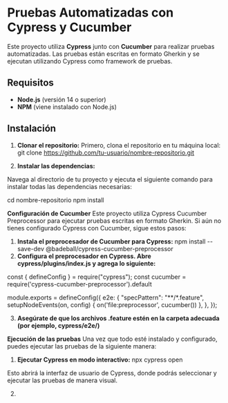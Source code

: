 # Pruebas Automatizadas con Cypress y Cucumber

Este proyecto utiliza **Cypress** junto con **Cucumber** para realizar pruebas automatizadas. Las pruebas están escritas en formato Gherkin y se ejecutan utilizando Cypress como framework de pruebas.

## Requisitos

- **Node.js** (versión 14 o superior)
- **NPM** (viene instalado con Node.js)

## Instalación

1. **Clonar el repositorio:**
Primero, clona el repositorio en tu máquina local: git clone https://github.com/tu-usuario/nombre-repositorio.git

2. **Instalar las dependencias:**

Navega al directorio de tu proyecto y ejecuta el siguiente comando para instalar todas las dependencias necesarias:

cd nombre-repositorio
npm install

**Configuración de Cucumber**
Este proyecto utiliza Cypress Cucumber Preprocessor para ejecutar pruebas escritas en formato Gherkin. Si aún no tienes configurado Cypress con Cucumber, sigue estos pasos:

1. **Instala el preprocesador de Cucumber para Cypress:**
   npm install --save-dev @badeball/cypress-cucumber-preprocessor
2. **Configura el preprocesador en Cypress. Abre cypress/plugins/index.js y agrega lo siguiente:**

const { defineConfig } = require("cypress");
const cucumber = require('cypress-cucumber-preprocessor').default

module.exports = defineConfig({
  e2e: {
    "specPattern": "**/*.feature",
    setupNodeEvents(on, config) {
      on('file:preprocessor', cucumber())
    },
  },
});

3. **Asegúrate de que los archivos .feature estén en la carpeta adecuada (por ejemplo, cypress/e2e/)**

**Ejecución de las pruebas**
Una vez que todo esté instalado y configurado, puedes ejecutar las pruebas de la siguiente manera:

1. **Ejecutar Cypress en modo interactivo:** 
   npx cypress open

Esto abrirá la interfaz de usuario de Cypress, donde podrás seleccionar y ejecutar las pruebas de manera visual.

2. 


